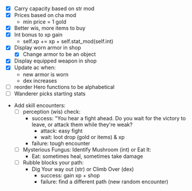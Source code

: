 * [x] Carry capacity based on str mod
* [x] Prices based on cha mod
    * min price = 1 gold
* [x] Better wis, more items to buy
* [x] Int bonus to xp gain
    *  self.xp += xp + self.stat_mod(self.int)
* [x] Display worn armor in shop
    * [x] Change armor to be an object
* [x] Display equipped weapon in shop
* [x] Update ac when:
    * new armor is worn
    * dex increases
* [ ] reorder Hero functions to be alphabetical
* [ ] Wanderer picks starting stats

* Add skill encounters:
    * [ ] perception (wis) check:
        * success: "You hear a fight ahead. Do you wait for the victory to leave, or attack them while they're weak?
            * attack: easy fight
            * wait: loot drop (gold or items) & xp
        * failure: tough encounter
    * [ ] Mysterious Fungus: Identify Mushroom (int) or Eat It:
        * Eat: sometimes heal, sometimes take damage
    * [ ] Rubble blocks your path:
        * Dig Your way out (str) or Climb Over (dex)
            * success: gain xp + shop
            * failure: find a different path (new random encounter)

